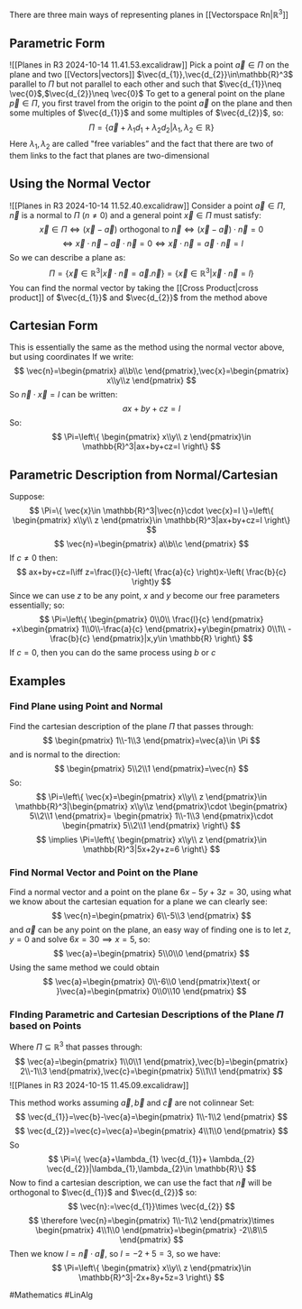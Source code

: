 There are three main ways of representing planes in [[Vectorspace Rn|$\mathbb{R}^3$]]
## Parametric Form
![[Planes in R3 2024-10-14 11.41.53.excalidraw]]
Pick a point $\vec{a}\in\Pi$ on the plane and two [[Vectors|vectors]] $\vec{d_{1}},\vec{d_{2}}\in\mathbb{R}^3$ parallel to $\Pi$ but not parallel to each other and such that $\vec{d_{1}}\neq \vec{0}$,$\vec{d_{2}}\neq \vec{0}$
To get to a general point on the plane $\vec{p}\in\Pi$, you first travel from the origin to the point $\vec{a}$ on the plane and then some multiples of $\vec{d_{1}}$ and some multiples of $\vec{d_{2}}$, so:
$$
\Pi=\{ \vec{a}+\lambda_{1}d_{1}+\lambda_{2}d_{2}|\lambda_{1},\lambda_{2}\in \mathbb{R} \}
$$
Here $\lambda_{1},\lambda_{2}$ are called "free variables” and the fact that there are two of them links to the fact that planes are two-dimensional
## Using the Normal Vector
![[Planes in R3 2024-10-14 11.52.40.excalidraw]]
Consider a point $\vec{a}\in\Pi$, $\vec{n}$ is a normal to $\Pi$ ($n\neq 0$) and a general point $\vec{x}\in\Pi$ must satisfy:
$$
\vec{x}\in \Pi \iff(\vec{x}-\vec{a})\text{ orthogonal to } \vec{n}\iff(\vec{x}-\vec{a})\cdot \vec{n}=0
$$
$$
\iff \vec{x}\cdot \vec{n}-\vec{a}\cdot \vec{n}=0\iff \vec{x}\cdot \vec{n}=\vec{a}\cdot \vec{n}=l
$$
So we can describe a plane as:
$$
\Pi=\{ \vec{x}\in \mathbb{R}^3|\vec{x}\cdot \vec{n}=\vec{a}.\vec{n} \}=\{ \vec{x}\in \mathbb{R}^3|\vec{x}\cdot \vec{n}=l \}
$$
You can find the normal vector by taking the [[Cross Product|cross product]] of $\vec{d_{1}}$ and $\vec{d_{2}}$ from the method above
## Cartesian Form
This is essentially the same as the method using the normal vector above, but using coordinates
If we write:
$$
\vec{n}=\begin{pmatrix}
a\\b\\c
\end{pmatrix},\vec{x}=\begin{pmatrix}
x\\y\\z
\end{pmatrix}
$$
So $\vec{n}\cdot \vec{x}=l$ can be written:
$$
ax+by+cz=l
$$
So:
$$
\Pi=\left\{  \begin{pmatrix}
x\\y\\ z
\end{pmatrix}\in \mathbb{R}^3|ax+by+cz=l  \right\}
$$
## Parametric Description from Normal/Cartesian
Suppose:
$$
\Pi=\{ \vec{x}\in \mathbb{R}^3|\vec{n}\cdot \vec{x}=l \}=\left\{  \begin{pmatrix}
x\\y\\ z
\end{pmatrix}\in \mathbb{R}^3|ax+by+cz=l  \right\}
$$
$$
\vec{n}=\begin{pmatrix}
a\\b\\c
\end{pmatrix}
$$
If $c\neq 0$ then:
$$
ax+by+cz=l\iff z=\frac{l}{c}-\left( \frac{a}{c} \right)x-\left( \frac{b}{c} \right)y
$$
Since we can use $z$ to be any point, $x$ and $y$ become our free parameters essentially; so:
$$
\Pi=\left\{  \begin{pmatrix}
0\\0\\ \frac{l}{c}
\end{pmatrix} +x\begin{pmatrix}
1\\0\\-\frac{a}{c}
\end{pmatrix}+y\begin{pmatrix}
0\\1\\ -\frac{b}{c}
\end{pmatrix}|x,y\in \mathbb{R} \right\}
$$
If $c=0$, then you can do the same process using $b$ or $c$
## Examples
### Find Plane using Point and Normal
Find the cartesian description of the plane $\Pi$ that passes through:
$$
\begin{pmatrix}
1\\-1\\3
\end{pmatrix}=\vec{a}\in \Pi
$$
and is normal to the direction:
$$
\begin{pmatrix}
5\\2\\1
\end{pmatrix}=\vec{n}
$$
So:
$$
\Pi=\left\{  \vec{x}=\begin{pmatrix}
x\\y\\ z
\end{pmatrix}\in \mathbb{R}^3|\begin{pmatrix}
x\\y\\z
\end{pmatrix}\cdot \begin{pmatrix}
5\\2\\1
\end{pmatrix}= \begin{pmatrix}
1\\-1\\3
\end{pmatrix}\cdot \begin{pmatrix}
5\\2\\1
\end{pmatrix} \right\}
$$
$$
\implies \Pi=\left\{  \begin{pmatrix}
x\\y\\ z
\end{pmatrix}\in \mathbb{R}^3|5x+2y+z=6  \right\}
$$
### Find Normal Vector and Point on the Plane
Find a normal vector and a point on the plane $6x-5y+3z=30$, using what we know about the cartesian equation for a plane we can clearly see:
$$
\vec{n}=\begin{pmatrix}
6\\-5\\3
\end{pmatrix}
$$
and $\vec{a}$ can be any point on the plane, an easy way of finding one is to let $z,y=0$ and solve $6x=30\implies x=5$, so:
$$
\vec{a}=\begin{pmatrix}
5\\0\\0
\end{pmatrix}
$$
Using the same method we could obtain
$$
\vec{a}=\begin{pmatrix}
0\\-6\\0
\end{pmatrix}\text{ or }\vec{a}=\begin{pmatrix}
0\\0\\10
\end{pmatrix}
$$
### FInding Parametric and Cartesian Descriptions of the Plane $\Pi$ based on Points
Where $\Pi \subseteq\mathbb{R}^3$ that passes through:
$$
\vec{a}=\begin{pmatrix}
1\\0\\1
\end{pmatrix},\vec{b}=\begin{pmatrix}
2\\-1\\3
\end{pmatrix},\vec{c}=\begin{pmatrix}
5\\1\\1
\end{pmatrix}
$$
![[Planes in R3 2024-10-15 11.45.09.excalidraw]]

This method works assuming $\vec{a},\vec{b}$ and $\vec{c}$ are not colinnear
Set:
$$
\vec{d_{1}}=\vec{b}-\vec{a}=\begin{pmatrix}
1\\-1\\2
\end{pmatrix}
$$
$$
\vec{d_{2}}=\vec{c}=\vec{a}=\begin{pmatrix}
4\\1\\0
\end{pmatrix}
$$
So 
$$
\Pi=\{ \vec{a}+\lambda_{1}  \vec{d_{1}}+ \lambda_{2} \vec{d_{2}}|\lambda_{1},\lambda_{2}\in \mathbb{R}\}
$$
Now to find a cartesian description, we can use the fact that $\vec{n}$ will be orthogonal to $\vec{d_{1}}$ and $\vec{d_{2}}$ so:
$$
\vec{n}:=\vec{d_{1}}\times \vec{d_{2}}
$$
$$
\therefore \vec{n}=\begin{pmatrix}
1\\-1\\2
\end{pmatrix}\times \begin{pmatrix}
4\\1\\0
\end{pmatrix}=\begin{pmatrix}
-2\\8\\5
\end{pmatrix}
$$
Then we know $l=\vec{n}\cdot \vec{a}$, so $l=-2+5=3$, so we have:
$$
\Pi=\left\{  \begin{pmatrix}
x\\y\\ z
\end{pmatrix}\in \mathbb{R}^3|-2x+8y+5z=3  \right\}
$$

#Mathematics #LinAlg 